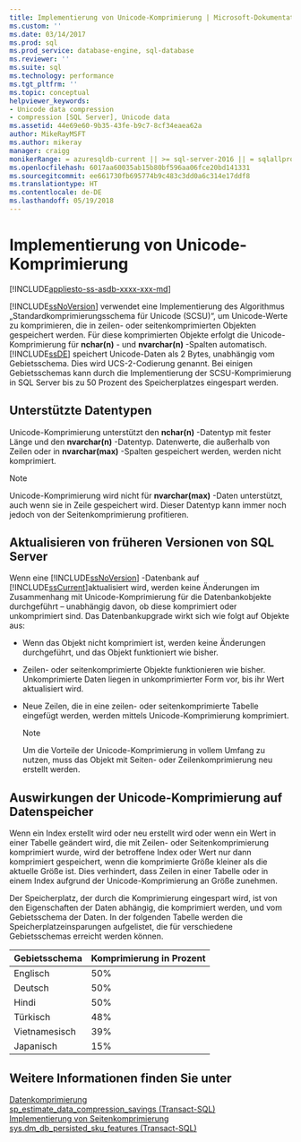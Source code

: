 ```yaml
---
title: Implementierung von Unicode-Komprimierung | Microsoft-Dokumentation
ms.custom: ''
ms.date: 03/14/2017
ms.prod: sql
ms.prod_service: database-engine, sql-database
ms.reviewer: ''
ms.suite: sql
ms.technology: performance
ms.tgt_pltfrm: ''
ms.topic: conceptual
helpviewer_keywords:
- Unicode data compression
- compression [SQL Server], Unicode data
ms.assetid: 44e69e60-9b35-43fe-b9c7-8cf34eaea62a
author: MikeRayMSFT
ms.author: mikeray
manager: craigg
monikerRange: = azuresqldb-current || >= sql-server-2016 || = sqlallproducts-allversions
ms.openlocfilehash: 6017aa60035ab15b80bf596aa06fce20bd141331
ms.sourcegitcommit: ee661730fb695774b9c483c3dd0a6c314e17ddf8
ms.translationtype: HT
ms.contentlocale: de-DE
ms.lasthandoff: 05/19/2018
---
```

# <a name="unicode-compression-implementation"></a>Implementierung von Unicode-Komprimierung
[!INCLUDE[appliesto-ss-asdb-xxxx-xxx-md](../../includes/appliesto-ss-asdb-xxxx-xxx-md.md)]

  [!INCLUDE[ssNoVersion](../../includes/ssnoversion-md.md)] verwendet eine Implementierung des Algorithmus „Standardkomprimierungsschema für Unicode (SCSU)“, um Unicode-Werte zu komprimieren, die in zeilen- oder seitenkomprimierten Objekten gespeichert werden. Für diese komprimierten Objekte erfolgt die Unicode-Komprimierung für **nchar(n)** - und **nvarchar(n)** -Spalten automatisch. [!INCLUDE[ssDE](../../includes/ssde-md.md)] speichert Unicode-Daten als 2 Bytes, unabhängig vom Gebietsschema. Dies wird UCS-2-Codierung genannt. Bei einigen Gebietsschemas kann durch die Implementierung der SCSU-Komprimierung in SQL Server bis zu 50 Prozent des Speicherplatzes eingespart werden.  
  
## <a name="supported-data-types"></a>Unterstützte Datentypen  
 Unicode-Komprimierung unterstützt den **nchar(n)** -Datentyp mit fester Länge und den **nvarchar(n)** -Datentyp. Datenwerte, die außerhalb von Zeilen oder in **nvarchar(max)** -Spalten gespeichert werden, werden nicht komprimiert.  
  
> [!NOTE]  
>  Unicode-Komprimierung wird nicht für **nvarchar(max)** -Daten unterstützt, auch wenn sie in Zeile gespeichert wird. Dieser Datentyp kann immer noch jedoch von der Seitenkomprimierung profitieren.  
  
## <a name="upgrading-from-earlier-versions-of-sql-server"></a>Aktualisieren von früheren Versionen von SQL Server  
 Wenn eine [!INCLUDE[ssNoVersion](../../includes/ssnoversion-md.md)] -Datenbank auf [!INCLUDE[ssCurrent](../../includes/sscurrent-md.md)]aktualisiert wird, werden keine Änderungen im Zusammenhang mit Unicode-Komprimierung für die Datenbankobjekte durchgeführt – unabhängig davon, ob diese komprimiert oder unkomprimiert sind. Das Datenbankupgrade wirkt sich wie folgt auf Objekte aus:  
  
-   Wenn das Objekt nicht komprimiert ist, werden keine Änderungen durchgeführt, und das Objekt funktioniert wie bisher.  
  
-   Zeilen- oder seitenkomprimierte Objekte funktionieren wie bisher. Unkomprimierte Daten liegen in unkomprimierter Form vor, bis ihr Wert aktualisiert wird.  
  
-   Neue Zeilen, die in eine zeilen- oder seitenkomprimierte Tabelle eingefügt werden, werden mittels Unicode-Komprimierung komprimiert.  
  
    > [!NOTE]  
    >  Um die Vorteile der Unicode-Komprimierung in vollem Umfang zu nutzen, muss das Objekt mit Seiten- oder Zeilenkomprimierung neu erstellt werden.  
  
## <a name="how-unicode-compression-affects-data-storage"></a>Auswirkungen der Unicode-Komprimierung auf Datenspeicher  
 Wenn ein Index erstellt wird oder neu erstellt wird oder wenn ein Wert in einer Tabelle geändert wird, die mit Zeilen- oder Seitenkomprimierung komprimiert wurde, wird der betroffene Index oder Wert nur dann komprimiert gespeichert, wenn die komprimierte Größe kleiner als die aktuelle Größe ist. Dies verhindert, dass Zeilen in einer Tabelle oder in einem Index aufgrund der Unicode-Komprimierung an Größe zunehmen.  
  
 Der Speicherplatz, der durch die Komprimierung eingespart wird, ist von den Eigenschaften der Daten abhängig, die komprimiert werden, und vom Gebietsschema der Daten. In der folgenden Tabelle werden die Speicherplatzeinsparungen aufgelistet, die für verschiedene Gebietsschemas erreicht werden können.  
  
|Gebietsschema|Komprimierung in Prozent|  
|------------|-------------------------|  
|Englisch|50%|  
|Deutsch|50%|  
|Hindi|50%|  
|Türkisch|48%|  
|Vietnamesisch|39%|  
|Japanisch|15%|  
  
## <a name="see-also"></a>Weitere Informationen finden Sie unter  
 [Datenkomprimierung](../../relational-databases/data-compression/data-compression.md)   
 [sp_estimate_data_compression_savings &#40;Transact-SQL&#41;](../../relational-databases/system-stored-procedures/sp-estimate-data-compression-savings-transact-sql.md)   
 [Implementierung von Seitenkomprimierung](../../relational-databases/data-compression/page-compression-implementation.md)   
 [sys.dm_db_persisted_sku_features &#40;Transact-SQL&#41;](../../relational-databases/system-dynamic-management-views/sys-dm-db-persisted-sku-features-transact-sql.md)  
  
  
